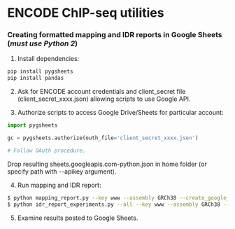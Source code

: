 # ENCODE ChIP-seq utilities

### Creating formatted mapping and IDR reports in Google Sheets (*must use Python 2*)

1. Install dependencies:
```bash
pip install pygsheets
pip install pandas
```

2. Ask for ENCODE account credentials and client_secret file (client_secret_xxxx.json) allowing scripts to use Google API.

3. Authorize scripts to access Google Drive/Sheets for particular account:

```python
import pygsheets

gc = pygsheets.authorize(outh_file='client_secret_xxxx.json')

# Follow OAuth procedure.
```

Drop resulting sheets.googleapis.com-python.json in home folder (or specify path with --apikey argument).

4. Run mapping and IDR report:

```bash
$ python mapping_report.py --key www --assembly GRCh38 --create_google_sheet
$ python idr_report_experiments.py --all --key www --assembly GRCh38 --create_google_sheet
```

5. Examine results posted to Google Sheets.
